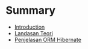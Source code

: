 # Summary

* [Introduction](README.md)
* [Landasan Teori](01-landasan-teori.md)
* [Penjelasan ORM Hibernate](02-penjelasan-orm-hibernate.md)

